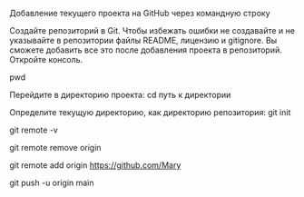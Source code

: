 Добавление текущего проекта на GitHub через командную строку

Создайте репозиторий в Git. Чтобы избежать ошибки не создавайте и не указывайте в репозитории файлы  README, лицензию и gitignore.
Вы сможете добавить все это после добавления проекта в репозиторий.
Откройте консоль.

pwd

Перейдите в директорию проекта:
cd путь к директории

Определите текущую директорию, как директорию репозитория:
git init

git remote -v

git remote remove origin

git remote add origin https://github.com/Mary

git push -u origin main
